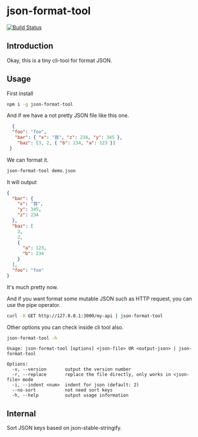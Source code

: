 # json-format-tool

[![Build Status](https://travis-ci.org/jinghua000/json-format-tool.svg?branch=master)](https://travis-ci.org/jinghua000/json-format-tool)

## Introduction

Okay, this is a tiny cli-tool for format JSON.

## Usage

First install

```bash
npm i -g json-format-tool
```

And if we have a not pretty JSON file like this one.

```json
  {
  "foo": "foo",
   "bar": { "x": "我", "z": 234, "y": 345 },
    "baz": [3, 2, { "b": 234, "a": 123 }]
 }
```

We can format it.

```bash
json-format-tool demo.json
```

It will output

```json
{
  "bar": {
    "x": "我",
    "y": 345,
    "z": 234
  },
  "baz": [
    3,
    2,
    {
      "a": 123,
      "b": 234
    }
  ],
  "foo": "foo"
}
```

It's much pretty now.

And if you want format some mutable JSON such as HTTP request, 
you can use the pipe operator.

```bash
curl -X GET http://127.0.0.1:3000/my-api | json-format-tool
```

Other options you can check inside cli tool also.

```bash
json-format-tool -h
```

```
Usage: json-format-tool [options] <json-file> OR <output-json> | json-format-tool

Options:
  -v, --version       output the version number
  -r, --replace       replace the file directly, only works in <json-file> mode
  -i, --indent <num>  indent for json (default: 2)
  --no-sort           not need sort keys
  -h, --help          output usage information
```

## Internal

Sort JSON keys based on json-stable-stringify.